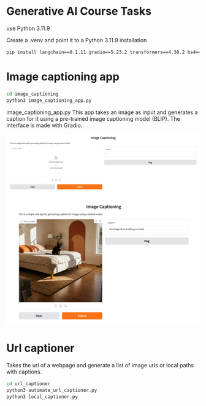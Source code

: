 # Generative AI Course Tasks

use Python 3.11.9

Create a .venv and point it to a Python 3.11.9 installation

```bash
pip install langchain==0.1.11 gradio==5.23.2 transformers==4.38.2 bs4==0.0.2 requests==2.31.0 torch==2.2.1
```

# Image captioning app
```bash
cd image_captioning
python3 image_captioning_app.py
```

image_captioning_app.py
This app takes an image as input and generates a caption for it using a pre-trained image captioning model (BLIP). The interface is made with Gradio.

![app_screenshot_interface](image_captioning/app_screenshot_interface.png)
![app_screenshot](image_captioning/app_screenshot.png)

# Url captioner

Takes the url of a webpage and generate a list of image urls or local paths with captions.
```bash
cd url_captioner
python3 automate_url_captioner.py
python3 local_captioner.py
```